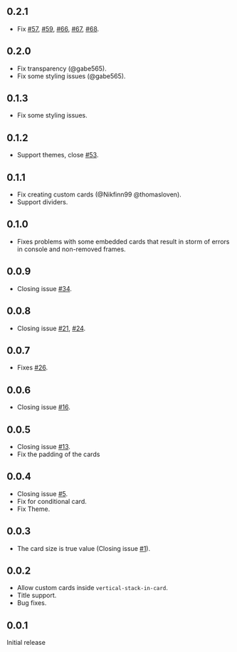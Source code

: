 ## 0.2.1
- Fix [#57](https://github.com/custom-cards/vertical-stack-in-card/issues/57), [#59](https://github.com/custom-cards/vertical-stack-in-card/issues/59), [#66](https://github.com/custom-cards/vertical-stack-in-card/issues/66), [#67](https://github.com/custom-cards/vertical-stack-in-card/issues/67), [#68](https://github.com/custom-cards/vertical-stack-in-card/issues/68).

## 0.2.0
- Fix transparency (@gabe565).
- Fix some styling issues (@gabe565).

## 0.1.3
- Fix some styling issues.

## 0.1.2
- Support themes, close [#53](https://github.com/custom-cards/vertical-stack-in-card/issues/53).

## 0.1.1
- Fix creating custom cards (@Nikfinn99 @thomasloven).
- Support dividers.

## 0.1.0
- Fixes problems with some embedded cards that result in storm of errors in console and non-removed frames.

## 0.0.9
- Closing issue [#34](https://github.com/custom-cards/vertical-stack-in-card/issues/34).

## 0.0.8
- Closing issue [#21](https://github.com/custom-cards/vertical-stack-in-card/issues/21), [#24](https://github.com/custom-cards/vertical-stack-in-card/issues/24).

## 0.0.7
- Fixes [#26](https://github.com/custom-cards/vertical-stack-in-card/issues/26).

## 0.0.6
- Closing issue [#16](https://github.com/custom-cards/vertical-stack-in-card/issues/16).

## 0.0.5
- Closing issue [#13](https://github.com/custom-cards/vertical-stack-in-card/issues/13).
- Fix the padding of the cards

## 0.0.4
- Closing issue [#5](https://github.com/custom-cards/vertical-stack-in-card/issues/5).
- Fix for conditional card.
- Fix Theme.
 
## 0.0.3
- The card size is true value
 (Closing issue [#1](https://github.com/custom-cards/vertical-stack-in-card/issues/1)).

## 0.0.2
- Allow custom cards inside `vertical-stack-in-card`.
- Title support.
- Bug fixes.

## 0.0.1
Initial release
